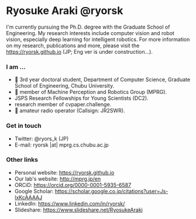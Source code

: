 # Ryosuke Araki @ryorsk
I'm currently pursuing the Ph.D. degree with the Graduate School of Engineering. My research interests include computer vision and robot vision, especially deep learning for intelligent robotics. For more information on my research, publications and more, please visit the https://ryorsk.github.io (JP; Eng ver is under construction...).


### I am ...
- 🏫 3rd year doctoral student, Department of Computer Science, Graduate School of Engineering, Chubu University.
- 🏢 member of Machine Perception and Robotics Group (MPRG).
- JSPS Research Fellowships for Young Scientists (DC2).
- research member of cvpaper.challenge.
- 📡 amateur radio operator (Callsign: JR2SWR).


### Get in touch
- Twitter: @ryors_k (JP)
- E-mail: ryorsk |at| mprg.cs.chubu.ac.jp


### Other links
- Personal website: https://ryorsk.github.io
- Our lab's website: http://mprg.jp/en
- ORCiD: https://orcid.org/0000-0001-5935-6587
- Google Scholar: https://scholar.google.co.jp/citations?user=Js-lxKcAAAAJ
- LinkedIn: https://www.linkedin.com/in/ryorsk/
- Slideshare: https://www.slideshare.net/RyosukeAraki

<!--
**ryorsk/ryorsk** is a ✨ _special_ ✨ repository because its `README.md` (this file) appears on your GitHub profile.

Here are some ideas to get you started:

- 🔭 I’m currently working on ...
- 🌱 I’m currently learning ...
- 👯 I’m looking to collaborate on ...
- 🤔 I’m looking for help with ...
- 💬 Ask me about ...
- 📫 How to reach me: ...
- 😄 Pronouns: ...
- ⚡ Fun fact: ...
-->
